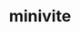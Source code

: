 ---
title: "minivite"
layout: cache
category: package
meta: {"versions": ["1.1"], "compilers": ["gcc@6.4.0", "xl@16.1"]}
spec_files: 
 - spec-0.json
 - spec-1.json
 - spec-2.json
 - spec-3.json
 - spec-4.json
spec_names:
 - 'minivite@1.1%gcc@6.4.0+openmp+opt arch=linux-rhel7-power9le ^spectrum-mpi@10.3.1%gcc@6.4.0 arch=linux-rhel7-power9le'
 - 'minivite@1.1%gcc@6.4.0+openmp+opt arch=linux-rhel7-power9le ^spectrum-mpi@10.3.1%gcc@6.4.0 arch=linux-rhel7-power9le'
 - 'minivite@1.1%gcc@6.4.0+openmp+opt arch=linux-rhel7-power9le ^hwloc@1.11.11%gcc@6.4.0~cairo~cuda~gl~libudev+libxml2~netloc~nvml+pci+shared arch=linux-rhel7-power9le ^libiconv@1.16%gcc@6.4.0 arch=linux-rhel7-power9le ^libpciaccess@0.13.5%gcc@6.4.0 arch=linux-rhel7-power9le ^libxml2@2.9.10%gcc@6.4.0~python arch=linux-rhel7-power9le ^numactl@2.0.12%gcc@6.4.0 arch=linux-rhel7-power9le ^openmpi@3.1.6%gcc@6.4.0~atomics~cuda~cxx~cxx_exceptions+gpfs~java~legacylaunchers~lustre~memchecker~pmi~singularity~sqlite3+static~thread_multiple+vt+wrapper-rpath fabrics=none schedulers=none arch=linux-rhel7-power9le ^xz@5.2.5%gcc@6.4.0 arch=linux-rhel7-power9le ^zlib@1.2.11%gcc@6.4.0+optimize+pic+shared arch=linux-rhel7-power9le'
 - 'minivite@1.1%gcc@6.4.0+openmp+opt arch=linux-rhel7-power9le ^hwloc@1.11.11%gcc@6.4.0~cairo~cuda~gl~libudev+libxml2~netloc~nvml+pci+shared arch=linux-rhel7-power9le ^libiconv@1.16%gcc@6.4.0 arch=linux-rhel7-power9le ^libpciaccess@0.13.5%gcc@6.4.0 arch=linux-rhel7-power9le ^libxml2@2.9.10%gcc@6.4.0~python arch=linux-rhel7-power9le ^numactl@2.0.12%gcc@6.4.0 arch=linux-rhel7-power9le ^openmpi@4.0.3%gcc@6.4.0~atomics~cuda~cxx~cxx_exceptions+gpfs~java~legacylaunchers~lustre~memchecker~pmi~singularity~sqlite3+static~thread_multiple+vt+wrapper-rpath fabrics=none schedulers=none arch=linux-rhel7-power9le ^xz@5.2.5%gcc@6.4.0 arch=linux-rhel7-power9le ^zlib@1.2.11%gcc@6.4.0+optimize+pic+shared arch=linux-rhel7-power9le'
 - 'minivite@1.1%xl@16.1 fflags="-qzerosize" +openmp+opt arch=linux-rhel7-power9le ^spectrum-mpi@10.3.1%xl@16.1 fflags="-qzerosize"  arch=linux-rhel7-power9le'
---